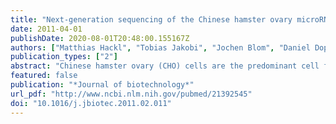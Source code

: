 ```yaml
---
title: "Next-generation sequencing of the Chinese hamster ovary microRNA transcriptome: Identification, annotation and profiling of microRNAs as targets for cellular engineering"
date: 2011-04-01
publishDate: 2020-08-01T20:48:00.155167Z
authors: ["Matthias Hackl", "Tobias Jakobi", "Jochen Blom", "Daniel Doppmeier", "Karina Brinkrolf", "Rafael Szczepanowski", "Stephan H Bernhart", "Christian Höner Zu Siederdissen", "Juan a Hernandez Bort", "Matthias Wieser", "Renate Kunert", "Simon Jeffs", "Ivo L Hofacker", "Alexander Goesmann", "Alfred Pühler", "Nicole Borth", "Johannes Grillari"]
publication_types: ["2"]
abstract: "Chinese hamster ovary (CHO) cells are the predominant cell factory for the production of recombinant therapeutic proteins. Nevertheless, the lack in publicly available sequence information is severely limiting advances in CHO cell biology, including the exploration of microRNAs (miRNA) as tools for CHO cell characterization and engineering. In an effort to identify and annotate both conserved and novel CHO miRNAs in the absence of a Chinese hamster genome, we deep-sequenced small RNA fractions of 6 biotechnologically relevant cell lines and mapped the resulting reads to an artificial reference sequence consisting of all known miRNA hairpins. Read alignment patterns and read count ratios of 5' and 3' mature miRNAs were obtained and used for an independent classification into miR/miR* and 5p/3p miRNA pairs and discrimination of miRNAs from other non-coding RNAs, resulting in the annotation of 387 mature CHO miRNAs. The quantitative content of next-generation sequencing data was analyzed and confirmed using qPCR, to find that miRNAs are markers of cell status. Finally, cDNA sequencing of 26 validated targets of miR-17-92 suggests conserved functions for miRNAs in CHO cells, which together with the now publicly available sequence information sets the stage for developing novel RNAi tools for CHO cell engineering."
featured: false
publication: "*Journal of biotechnology*"
url_pdf: "http://www.ncbi.nlm.nih.gov/pubmed/21392545"
doi: "10.1016/j.jbiotec.2011.02.011"
---
```


